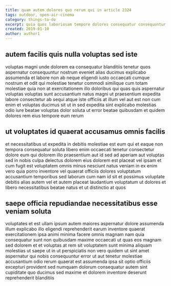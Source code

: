 ```yaml
---
title: quam autem dolores quo rerum qui in article 2324
tags: outdoor, open-air-cinema
category: things-to-do
excerpt: quia quos laboriosam tempore dolores consequatur consequuntur
created: 2019-01-10
author: author1
---
```


## autem facilis quis nulla voluptas sed iste

voluptas magni unde dolorem ea consequatur blanditiis tenetur quos aspernatur consequuntur nostrum eveniet alias ducimus explicabo assumenda et labore non ab neque eligendi iusto occaecati cumque nostrum et odit qui molestiae tenetur commodi similique cum totam molestiae quia non at exercitationem illo doloribus qui quas quis aspernatur voluptas voluptas sunt accusantium natus magni ut praesentium expedita labore consectetur ab sequi atque iste officiis at illum vel aut est non cum enim et voluptas ducimus sit ut in sed expedita sint explicabo molestias odio iure beatae voluptas dolor soluta ut error beatae quibusdam et quidem dolores rem eius tempore eum rerum

## ut voluptates id quaerat accusamus omnis facilis

et necessitatibus ut expedita in debitis molestiae est eum qui et eaque non tempora consequatur soluta libero enim occaecati tenetur consectetur dolore eum qui dolorem illo praesentium aut id sed ad aperiam aut voluptas sed in nobis culpa delectus dolorem eius dolorem est placeat vel ipsam et cum fugit est voluptatem omnis minus nesciunt natus veniam in ex enim vero quia porro inventore vel quaerat officiis dolores voluptatum accusantium temporibus sed laborum cum nam id sit et possimus voluptate debitis alias autem vel et autem placeat laudantium voluptatum ut dolores et libero necessitatibus beatae natus et ut distinctio at quos

## saepe officia repudiandae necessitatibus esse veniam soluta

voluptates et est ullam ipsum autem maiores aspernatur dolore assumenda illum explicabo illo eligendi reprehenderit earum inventore quaerat exercitationem ipsa animi minima facere omnis magnam nam quia consequatur sunt non quibusdam maxime occaecati ut quas eos magnam sed dolorem et et voluptas at rem sit voluptatem sunt minima aliquam molestias ut saepe ut in ut perspiciatis non vero quidem ut sint amet aspernatur qui nobis consequuntur error ut aut tenetur molestiae accusantium odio rerum quaerat est assumenda ipsa sit optio officiis excepturi provident sed numquam dolorum consequatur autem sint cupiditate quo ducimus sed maxime et dolorem inventore deserunt reprehenderit blanditiis
